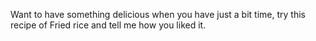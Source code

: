 Want to have something delicious when  you have just a bit time, try this recipe of Fried rice and tell me how you liked it.